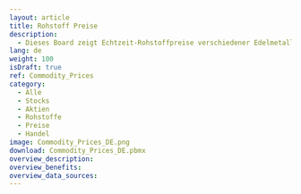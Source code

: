 ```yaml
---
layout: article
title: Rohstoff Preise
description: 
  - Dieses Board zeigt Echtzeit-Rohstoffpreise verschiedener Edelmetalle an, z.b. Gold, Silber, etc.
lang: de
weight: 100
isDraft: true
ref: Commodity_Prices
category:
  - Alle
  - Stocks
  - Aktien
  - Rohstoffe
  - Preise
  - Handel
image: Commodity_Prices_DE.png
download: Commodity_Prices_DE.pbmx
overview_description:
overview_benefits:
overview_data_sources:
---
```

